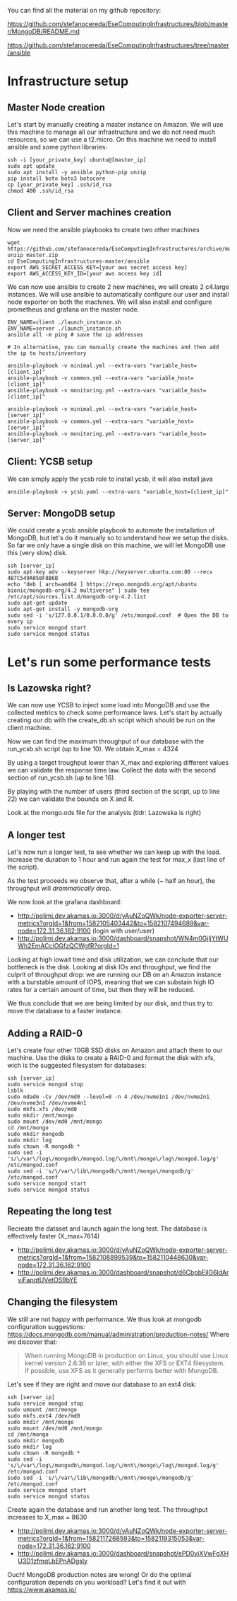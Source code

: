 You can find all the material on my github repository:

https://github.com/stefanocereda/EseComputingInfrastructures/blob/master/MongoDB/README.md

https://github.com/stefanocereda/EseComputingInfrastructures/tree/master/ansible

# Infrastructure setup
## Master Node creation
Let's start by manually creating a master instance on Amazon.
We will use this machine to manage all our infrastructure and we do not need much resources, so we can use a t2.micro.
On this machine we need to install ansible and some python libraries:
```
ssh -i [your_private_key] ubuntu@[master_ip]
sudo apt update
sudo apt install -y ansible python-pip unzip
pip install boto boto3 botocore
cp [your_private_key] .ssh/id_rsa
chmod 400 .ssh/id_rsa
```

## Client and Server machines creation
Now we need the ansible playbooks to create two other machines
```
wget https://github.com/stefanocereda/EseComputingInfrastructures/archive/master.zip
unzip master.zip
cd EseComputingInfrastructures-master/ansible
export AWS_SECRET_ACCESS_KEY=[your aws secret access key]
export AWS_ACCESS_KEY_ID=[your aws access key id]
```

We can now use ansible to create 2 new machines, we will create 2 c4.large instances.
We will use ansible to automatically configure our user and install node exporter on both the machines. We will also install and configure prometheus and grafana on the master node.
```
ENV_NAME=client ./launch_instance.sh
ENV_NAME=server ./launch_instance.sh
ansible all -m ping # save the ip addresses

# In alternative, you can manually create the machines and then add the ip to hosts/inventory

ansible-playbook -v minimal.yml --extra-vars "variable_host=[client_ip]"
ansible-playbook -v common.yml --extra-vars "variable_host=[client_ip]"
ansible-playbook -v monitoring.yml --extra-vars "variable_host=[client_ip]"

ansible-playbook -v minimal.yml --extra-vars "variable_host=[server_ip]"
ansible-playbook -v common.yml --extra-vars "variable_host=[server_ip]"
ansible-playbook -v monitoring.yml --extra-vars "variable_host=[server_ip]"
```

## Client: YCSB setup
We can simply apply the ycsb role to install ycsb, it will also install java
```
ansible-playbook -v ycsb.yaml --extra-vars "variable_host=[client_ip]"
```

## Server: MongoDB setup
We could create a ycsb ansible playbook to automate the installation of MongoDB, but let's do it manually so to understand how we setup the disks.
So far we only have a single disk on this machine, we will let MongoDB use this (very slow) disk.
```
ssh [server_ip]
sudo apt-key adv --keyserver hkp://keyserver.ubuntu.com:80 --recv 4B7C549A058F8B6B
echo "deb [ arch=amd64 ] https://repo.mongodb.org/apt/ubuntu bionic/mongodb-org/4.2 multiverse" | sudo tee /etc/apt/sources.list.d/mongodb-org-4.2.list
sudo apt-get update
sudo apt-get install -y mongodb-org
sudo sed -i 's/127.0.0.1/0.0.0.0/g' /etc/mongod.conf  # Open the DB to every ip
sudo service mongod start
sudo service mongod status
```

# Let's run some performance tests
## Is Lazowska right?
We can now use YCSB to inject some load into MongoDB and use the collected metrics to check some performance laws.
Let's start by actually creating our db with the create_db.sh script which should be run on the client machine.

Now we can find the maximum throughput of our database with the run_ycsb.sh script (up to line 10).
We obtain X_max = 4324

By using a target troughput lower than X_max and exploring different values we can validate the response time law.
Collect the data with the second section of run_ycsb.sh (up to line 16)

By playing with the number of users (third section of the script, up to line 22) we can validate the bounds on X and R.

Look at the mongo.ods file for the analysis (tldr: Lazowska is right)


## A longer test
Let's now run a longer test, to see whether we can keep up with the load.
Increase the duration to 1 hour and run again the test for max_x (last line of the script).

As the test proceeds we observe that, after a while (~ half an hour), the throughput will _drammatically_ drop.

We now look at the grafana dashboard:
 - http://polimi.dev.akamas.io:3000/d/yAuNZoQWk/node-exporter-server-metrics?orgId=1&from=1582105403442&to=1582107494689&var-node=172.31.36.162:9100 (login with user/user)
 - http://polimi.dev.akamas.io:3000/dashboard/snapshot/WN4m0GjljYtWUWh2EmACciOGfzQCWgfR?orgId=1
 
Looking at high iowait time and disk utilization, we can conclude that our bottleneck is the disk.
Looking at disk IOs and throughput, we find the culprit of throughput drop: we are running our DB on an Amazon instance with a burstable amount of IOPS, meaning that we can substain high IO rates for a certain amount of time, but then they will be reduced.

We thus conclude that we are being limited by our disk, and thus try to move the database to a faster instance.


## Adding a RAID-0
Let's create four other 10GB SSD disks on Amazon and attach them to our machine.
Use the disks to create a RAID-0 and format the disk with xfs, wich is the suggested filesystem for databases:

```
ssh [server_ip]
sudo service mongod stop
lsblk
sudo mdadm -Cv /dev/md0 --level=0 -n 4 /dev/nvme1n1 /dev/nvme2n1 /dev/nvme3n1 /dev/nvme4n1
sudo mkfs.xfs /dev/md0
sudo mkdir /mnt/mongo
sudo mount /dev/md0 /mnt/mongo
cd /mnt/mongo
sudo mkdir mongodb
sudo mkdir log
sudo chown -R mongodb *
sudo sed -i 's/\/var\/log\/mongodb\/mongod.log/\/mnt\/mongo\/log\/mongod.log/g' /etc/mongod.conf
sudo sed -i 's/\/var\/lib\/mongodb/\/mnt\/mongo\/mongodb/g' /etc/mongod.conf
sudo service mongod start
sudo service mongod status
```

## Repeating the long test
Recreate the dataset and launch again the long test. The database is effectively faster (X_max=7614)

- http://polimi.dev.akamas.io:3000/d/yAuNZoQWk/node-exporter-server-metrics?orgId=1&from=1582108899539&to=1582110448630&var-node=172.31.36.162:9100
- http://polimi.dev.akamas.io:3000/dashboard/snapshot/d6CbpbEjlG6ldArviFapqtUVetOS9bYE

## Changing the filesystem
We still are not happy with performance. We thus look at mongodb configuration suggestions:
https://docs.mongodb.com/manual/administration/production-notes/
Where we discover that:
> When running MongoDB in production on Linux, you should use Linux kernel version 2.6.36 or later, with either the XFS or EXT4 filesystem. If possible, use XFS as it generally performs better with MongoDB.

Let's see if they are right and move our database to an ext4 disk:
```
ssh [server_ip]
sudo service mongod stop
sudo umount /mnt/mongo
sudo mkfs.ext4 /dev/md0
sudo mkdir /mnt/mongo
sudo mount /dev/md0 /mnt/mongo
cd /mnt/mongo
sudo mkdir mongodb
sudo mkdir log
sudo chown -R mongodb *
sudo sed -i 's/\/var\/log\/mongodb\/mongod.log/\/mnt\/mongo\/log\/mongod.log/g' /etc/mongod.conf
sudo sed -i 's/\/var\/lib\/mongodb/\/mnt\/mongo\/mongodb/g' /etc/mongod.conf
sudo service mongod start
sudo service mongod status
```

Create again the database and run another long test.
The throughput increases to X_max = 8630

- http://polimi.dev.akamas.io:3000/d/yAuNZoQWk/node-exporter-server-metrics?orgId=1&from=1582117268593&to=1582119315053&var-node=172.31.36.162:9100
- http://polimi.dev.akamas.io:3000/dashboard/snapshot/ePD0yjXVwFgXHU3D1zfmqLbEPnADgsly

Ouch! MongoDB production notes are wrong! Or do the optimal configuration depends on you workload?
Let's find it out with https://www.akamas.io/
